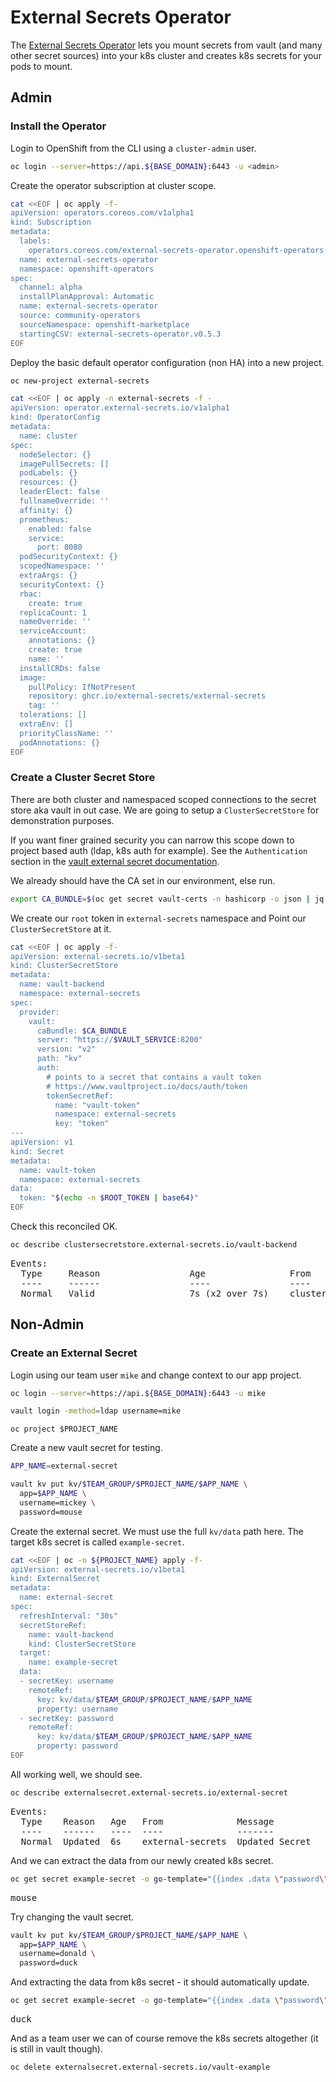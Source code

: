 # External Secrets Operator

The [External Secrets Operator](https://external-secrets.io/v0.5.3/provider-hashicorp-vault) lets you mount secrets from vault (and many other secret sources) into your k8s cluster and creates k8s secrets for your pods to mount.

## Admin

### Install the Operator

Login to OpenShift from the CLI using a `cluster-admin` user.

```bash
oc login --server=https://api.${BASE_DOMAIN}:6443 -u <admin>
```

Create the operator subscription at cluster scope.

```bash
cat <<EOF | oc apply -f-
apiVersion: operators.coreos.com/v1alpha1
kind: Subscription
metadata:
  labels:
    operators.coreos.com/external-secrets-operator.openshift-operators: ""
  name: external-secrets-operator
  namespace: openshift-operators
spec:
  channel: alpha
  installPlanApproval: Automatic
  name: external-secrets-operator
  source: community-operators
  sourceNamespace: openshift-marketplace
  startingCSV: external-secrets-operator.v0.5.3
EOF
```

Deploy the basic default operator configuration (non HA) into a new project.

```bash
oc new-project external-secrets
```

```bash
cat <<EOF | oc apply -n external-secrets -f -
apiVersion: operator.external-secrets.io/v1alpha1
kind: OperatorConfig
metadata:
  name: cluster
spec:
  nodeSelector: {}
  imagePullSecrets: []
  podLabels: {}
  resources: {}
  leaderElect: false
  fullnameOverride: ''
  affinity: {}
  prometheus:
    enabled: false
    service:
      port: 8080
  podSecurityContext: {}
  scopedNamespace: ''
  extraArgs: {}
  securityContext: {}
  rbac:
    create: true
  replicaCount: 1
  nameOverride: ''
  serviceAccount:
    annotations: {}
    create: true
    name: ''
  installCRDs: false
  image:
    pullPolicy: IfNotPresent
    repository: ghcr.io/external-secrets/external-secrets
    tag: ''
  tolerations: []
  extraEnv: []
  priorityClassName: ''
  podAnnotations: {}
EOF
```

### Create a Cluster Secret Store

There are both cluster and namespaced scoped connections to the secret store aka vault in out case. We are going to setup a `ClusterSecretStore` for demonstration purposes. 

If you want finer grained security you can narrow this scope down to project based auth (ldap, k8s auth for example). See the `Authentication` section in the [vault external secret documentation](https://external-secrets.io/v0.5.3/provider-hashicorp-vault/#authentication).

We already should have the CA set in our environment, else run.

```bash
export CA_BUNDLE=$(oc get secret vault-certs -n hashicorp -o json | jq -r '.data."ca.crt"')
```

We create our `root` token in `external-secrets` namespace and Point our `ClusterSecretStore` at it.

```bash
cat <<EOF | oc apply -f-
apiVersion: external-secrets.io/v1beta1
kind: ClusterSecretStore
metadata:
  name: vault-backend
  namespace: external-secrets
spec:
  provider:
    vault:
      caBundle: $CA_BUNDLE
      server: "https://$VAULT_SERVICE:8200"
      version: "v2"
      path: "kv"
      auth:
        # points to a secret that contains a vault token
        # https://www.vaultproject.io/docs/auth/token
        tokenSecretRef:
          name: "vault-token"
          namespace: external-secrets
          key: "token"
---
apiVersion: v1
kind: Secret
metadata:
  name: vault-token
  namespace: external-secrets
data:
  token: "$(echo -n $ROOT_TOKEN | base64)"
EOF
```

Check this reconciled OK.

```bash
oc describe clustersecretstore.external-secrets.io/vault-backend
```
<pre>
Events:
  Type     Reason                 Age                From                  Message
  ----     ------                 ----               ----                  -------
  Normal   Valid                  7s (x2 over 7s)    cluster-secret-store  store validated
</pre>

## Non-Admin

### Create an External Secret

Login using our team user `mike` and change context to our app project.

```bash
oc login --server=https://api.${BASE_DOMAIN}:6443 -u mike
```
```bash
vault login -method=ldap username=mike
```
```asciidoc
oc project $PROJECT_NAME
```

Create a new vault secret for testing.

```bash
APP_NAME=external-secret

vault kv put kv/$TEAM_GROUP/$PROJECT_NAME/$APP_NAME \
  app=$APP_NAME \
  username=mickey \
  password=mouse
```

Create the external secret. We must use the full `kv/data` path here. The target k8s secret is called `example-secret`.

```bash
cat <<EOF | oc -n ${PROJECT_NAME} apply -f-
apiVersion: external-secrets.io/v1beta1
kind: ExternalSecret
metadata:
  name: external-secret
spec:
  refreshInterval: "30s"
  secretStoreRef:
    name: vault-backend
    kind: ClusterSecretStore
  target:
    name: example-secret
  data:
  - secretKey: username
    remoteRef:
      key: kv/data/$TEAM_GROUP/$PROJECT_NAME/$APP_NAME
      property: username
  - secretKey: password
    remoteRef:
      key: kv/data/$TEAM_GROUP/$PROJECT_NAME/$APP_NAME
      property: password
EOF
```

All working well, we should see.

```bash
oc describe externalsecret.external-secrets.io/external-secret
```
<pre>
Events:
  Type    Reason   Age   From              Message
  ----    ------   ----  ----              -------
  Normal  Updated  6s    external-secrets  Updated Secret
</pre>

And we can extract the data from our newly created k8s secret. 

```bash
oc get secret example-secret -o go-template="{{index .data \"password\" | base64decode}}"
```
<pre>
mouse
</pre>

Try changing the vault secret.

```bash
vault kv put kv/$TEAM_GROUP/$PROJECT_NAME/$APP_NAME \
  app=$APP_NAME \
  username=donald \
  password=duck
```

And extracting the data from k8s secret - it should automatically update.

```bash
oc get secret example-secret -o go-template="{{index .data \"password\" | base64decode}}"
```
<pre>
duck
</pre>

And as a team user we can of course remove the k8s secrets altogether (it is still in vault though).

```bash
oc delete externalsecret.external-secrets.io/vault-example
```
